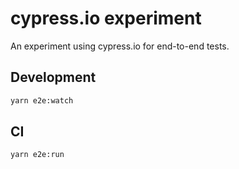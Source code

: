 # cypress.io experiment

An experiment using cypress.io for end-to-end tests.

## Development

```sh
yarn e2e:watch
```

## CI

```sh
yarn e2e:run
```
